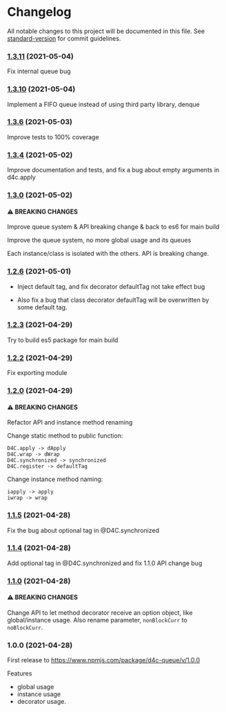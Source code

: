 # Changelog

All notable changes to this project will be documented in this file. See [standard-version](https://github.com/conventional-changelog/standard-version) for commit guidelines.

### [1.3.11](https://github.com/grimmer0125/d4c-queue/compare/v1.3.10...v1.3.11) (2021-05-04)

Fix internal queue bug

### [1.3.10](https://github.com/grimmer0125/d4c-queue/compare/v1.3.6...v1.3.10) (2021-05-04)

Implement a FIFO queue instead of using third party library, denque

### [1.3.6](https://github.com/grimmer0125/d4c-queue/compare/v1.3.4...v1.3.6) (2021-05-03)

Improve tests to 100% coverage

### [1.3.4](https://github.com/grimmer0125/d4c-queue/compare/v1.3.4...v1.3.0) (2021-05-02)

Improve documentation and tests, and fix a bug about empty arguments in d4c.apply

### [1.3.0](https://github.com/grimmer0125/d4c-queue/compare/v1.2.6...v1.3.0) (2021-05-02)

#### ⚠ BREAKING CHANGES

Improve queue system & API breaking change & back to es6 for main build

Improve the queue system, no more global usage and its queues

Each instance/class is isolated with the others. API is breaking change.

### [1.2.6](https://github.com/grimmer0125/d4c-queue/compare/v1.2.3...v1.2.6) (2021-05-01)

- Inject default tag, and fix decorator defaultTag not take effect bug

- Also fix a bug that class decorator defaultTag will be overwritten by
  some default tag.

### [1.2.3](https://github.com/grimmer0125/d4c-queue/compare/v1.2.2...v1.2.3) (2021-04-29)

Try to build es5 package for main build

### [1.2.2](https://github.com/grimmer0125/d4c-queue/compare/v1.2.0...v1.2.2) (2021-04-29)

Fix exporting module

### [1.2.0](https://github.com/grimmer0125/d4c-queue/compare/v1.1.5...v1.2.0) (2021-04-29)

#### ⚠ BREAKING CHANGES

Refactor API and instance method renaming

Change static method to public function:

```
D4C.apply -> dApply
D4C.wrap -> dWrap
D4C.synchronized -> synchronized
D4C.register -> defaultTag
```

Change instance method naming:

```
iapply -> apply
iwrap -> wrap
```

### [1.1.5](https://github.com/grimmer0125/d4c-queue/compare/v1.1.4...v1.1.5) (2021-04-28)

Fix the bug about optional tag in @D4C.synchronized

### [1.1.4](https://github.com/grimmer0125/d4c-queue/compare/v1.1.0...v1.1.4) (2021-04-28)

Add optional tag in @D4C.synchronized and fix 1.1.0 API change bug

### [1.1.0](https://github.com/grimmer0125/d4c-queue/compare/v1.0.0...v1.1.0) (2021-04-28)

#### ⚠ BREAKING CHANGES

Change API to let method decorator receive an option object, like global/instance usage.
Also rename parameter, `nonBlockCurr` to `noBlockCurr`.

### 1.0.0 (2021-04-28)

First release to https://www.npmjs.com/package/d4c-queue/v/1.0.0

Features

- global usage
- instance usage
- decorator usage.
